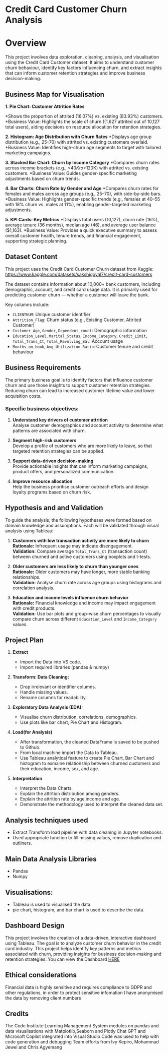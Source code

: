 # Credit Card Customer Churn Analysis

# Overview

This project involves data exploration, cleaning, analysis, and visualisation using the Credit Card Customer dataset. It aims to understand customer churn behaviour, identify key factors influencing churn, and extract insights that can inform customer retention strategies and improve business decision-making.

## Business Map for Visualisation

**1. Pie Chart: Customer Attrition Rates**

  *Shows the proportion of attrited (16.07%) vs. existing (83.93%) customers.
  *Business Value: Highlights the scale of churn ((1,627 attrited out of 10,127 total users), aiding decisions on resource allocation for retention strategies.

**2. Histogram: Age Distribution with Churn Rates**
  *Displays age group distribution (e.g., 25–70) with attrited vs. existing customers overlaid.
  *Business Value: Identifies high-churn age segments to target with tailored marketing campaigns.

**3. Stacked Bar Chart: Churn by Income Category**
  *Compares churn rates across income brackets (e.g., <$40K to >$120K) with attrited vs. existing customers.
  *Business Value: Guides gender-specific marketing adjustments based on churn trends.

**4. Bar Charts: Churn Rate by Gender and Age**
   *Compares churn rates for females and males across age groups (e.g., 25–70), with side-by-side bars.
   *Business Value: Highlights gender-specific trends (e.g., females at 40–55 with 18% churn vs. males at 11%), enabling gender-targeted marketing adjustments.
   
**5. KPI Cards: Key Metrics**
   *Displays total users (10,127), churn rate (16%), average tenure (36 months), median age (46), and average user balance ($1,163).
   *Business Value: Provides a quick executive summary to assess overall customer health, tenure trends, and financial engagement, supporting strategic planning.

## Dataset Content

This project uses the Credit Card Customer Churn dataset from Kaggle:
https://www.kaggle.com/datasets/sakshigoyal7/credit-card-customers

The dataset contains information about 10,000+ bank customers, including demographic, account, and credit card usage data. It is primarily used for predicting customer churn — whether a customer will leave the bank.

Key columns include:
 - `CLIENTNUM`: Unique customer identifier
 - `Attrition_Flag`: Churn status (e.g., Existing Customer, Attrited Customer)
 - `Customer_Age`, `Gender`, `Dependent_count`: Demographic information
 - `Education_Level`, `Marital_Status`, `Income_Category`, `Credit_Limit`, `Total_Trans_Ct`, `Total_Revolving_Bal`: Account usage
 - `Months_on_book`, `Avg_Utilization_Ratio`: Customer tenure and credit behaviour

## Business Requirements
The primary business goal is to identify factors that influence customer churn and use those insights to support customer retention strategies. Reducing churn can lead to increased customer lifetime value and lower acquisition costs.

### Specific business objectives:
1. **Understand key drivers of customer attrition**  
   Analyse customer demographics and account activity to determine what patterns are associated with churn.

2. **Segment high-risk customers**  
   Develop a profile of customers who are more likely to leave, so that targeted retention strategies can be applied.

3. **Support data-driven decision-making**  
   Provide actionable insights that can inform marketing campaigns, product offers, and personalized communication.

4. **Improve resource allocation**  
   Help the business prioritise customer outreach efforts and design loyalty programs based on churn risk.

## Hypothesis and and Validation
To guide the analysis, the following hypotheses were formed based on domain knowledge and assumptions. Each will be validated through visual analysis using Tableau:

1. **Customers with low transaction activity are more likely to churn**  
   **Rationale:** Infrequent usage may indicate disengagement.  
   **Validation:** Compare average `Total_Trans_Ct` (transaction count) between churned and active customers using boxplots and t-tests.

2. **Older customers are less likely to churn than younger ones**  
   **Rationale:** Older customers may have longer, more stable banking relationships.  
   **Validation:** Analyse churn rate across age groups using histograms and correlation analysis.

3. **Education and income levels influence churn behavior**  
   **Rationale:** Financial knowledge and income may impact engagement with credit products.  
   **Validation:** Use bar plots and group-wise churn percentages to visually compare churn across different `Education_Level` and `Income_Category` values.

## Project Plan

1. **Extract**

    * Import the Data into VS code.
    * Import required libraries (pandas & numpy)
 
 2. **Transform:  Data Cleaning:**

    * Drop irrelevant or identifier columns.
    * Handle missing values.
    * Rename columns for readability.
    
3. **Exploratory Data Analysis (EDA):**

   * Visualise churn distribution, correlations, demographics.
   * Use plots like bar chart, Pie Chart and Histogram.

4. **Load(for Analysis)**

   * After transformation, the cleaned DataFrame is saved to be pushed to Github.
   * From local machine import the Data to Tableau. 
   * Use Tableau analytical feature to create Pie Chart, Bar Chart and histogram to exmaine relationship between churned customers and their education, income, sex, and age.

5. **Interpretation**
   
    * Interpret the Data Charts. 
    * Explain  the attrition distribution among genders.
    * Explain  the attrition rate by age,income and age.
    * Demonstrate the methodology used to interpret the cleaned data set. 

## Analysis techniques used

  * Extract Transform load pipeline with data cleaning in Jupyter notebooks.
  * Used appropriate function to fill missing values, remove duplication  and outliners. 

## Main Data Analysis Libraries
  * Pandas
  * Numpy

## Visualisations:
  * Tableau is used to visualised the data.
  * pie chart, histogram,  and bar chart is used to describe the data. 

## Dashboard Design

This project involves the creation of a data-driven, interactive dashboard using Tableau. The goal is to analyze customer churn behavior in the credit card industry. This project helps identify key patterns and metrics associated with churn, providing insights for business decision-making and retention strategies.
You can view the Dashboard [HERE](https://public.tableau.com/app/profile/ivy.kepiro/viz/CreditCardCustomerChurnAnalysis_17502543802840/Dashboard1)

## Ethical considerations

Financial data is highly sensitive and requires compliance to GDPR and other regulations, in order to protect sensitive infomation I have anonymised the data by removing client numbers

## Credits

The Code Institute Learning Management System modules on pandas and data visualisations with Matplotlib,Seaborn and Plotly
Chat GPT and Microsoft Copilot integrated into Visual Studio Code was used to help with code generation and debugging
Team efforts from Ivy Kepiro, Mohammad Jewel and Chris Agyemang

